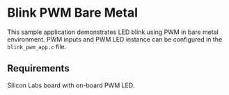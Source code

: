 # Blink PWM Bare Metal

This sample application demonstrates LED blink using PWM in bare metal environment.
PWM inputs and PWM LED instance can be configured in the `blink_pwm_app.c` file.

## Requirements

Silicon Labs board with on-board PWM LED.
